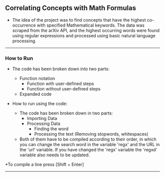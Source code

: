 ## Correlating Concepts with Math Formulas

- The idea of the project was to find concepts that have the highest co-occurrence with specified Mathematical keywords. The data was scraped from the arXiv API, and the highest occurring words were found using regular expressions and processed using basic natural language processing. 

* * *
### How to Run

- The code has been broken down into two parts:
	- Function notation
		- Function with user-defined steps
		- Function without user-defined steps
	- Expanded code

- How to run using the code:
	- The code has been broken down in two parts: 
		- Importing Data
		- Processing Data
			- Finding the word
			- Processing the text (Removing stopwords, whitespaces)
	- Both of them have to be compiled according to their order, in which you can change the search word in the variable 'regx' and the URL in the 'url' variable. If you have changed the 'regx' variable the 'regxd' variable also needs to be updated.

*To compile a line press [Shift + Enter]

* * *

